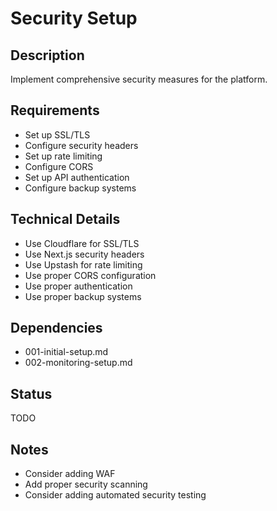 # Security Setup

## Description
Implement comprehensive security measures for the platform.

## Requirements
- Set up SSL/TLS
- Configure security headers
- Set up rate limiting
- Configure CORS
- Set up API authentication
- Configure backup systems

## Technical Details
- Use Cloudflare for SSL/TLS
- Use Next.js security headers
- Use Upstash for rate limiting
- Use proper CORS configuration
- Use proper authentication
- Use proper backup systems

## Dependencies
- 001-initial-setup.md
- 002-monitoring-setup.md

## Status
TODO

## Notes
- Consider adding WAF
- Add proper security scanning
- Consider adding automated security testing 